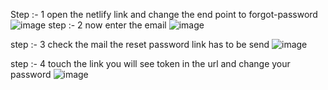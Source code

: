 Step :- 1
    open the netlify link and change the end point to forgot-password
    ![image](https://github.com/user-attachments/assets/3fa5a2d5-0f2c-449c-b5c8-ebc1186c47f6)
step :- 2
      now enter the email 
      ![image](https://github.com/user-attachments/assets/d203f6bc-2173-4168-9a1c-fd6a82e40d6e)

step :- 3 
        check the mail the reset password link has to be send
        ![image](https://github.com/user-attachments/assets/a7034975-82f1-4abc-98ac-ef709bede588)
 
step :- 4
        touch the link you will see token in the url and change your password
       ![image](https://github.com/user-attachments/assets/76fbb37c-a58e-40f3-b646-41a8f65388e4)
